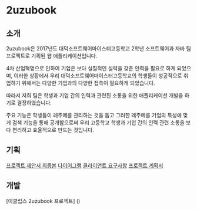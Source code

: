 # 2uzubook

## 소개

2uzubook은 2017년도 대덕소프트웨어마이스터고등학교 2학년 소프트웨어과 자바 팀 프로젝트로 기획된 웹 애플리케이션입니다.

4차 산업혁명으로 인하여 기업은 보다 실질적인 실력을 갖춘 인력을 필요로 하게 되었으며, 이러한 상황에서 우리 대덕소프트웨어마이스터고등학교의 학생들이 성공적으로 취업하기 위해서는 다양한 기업과의 다양한 접촉이 필요하게 되었습니다.

따라서 저희 팀은 학생과 기업 간의 인력과 관련된 소통을 위한 애플리케이션 개발을 하기로 결정하였습니다.

주요 기능은 학생들이 레주메를 관리하는 것을 돕고 그러한 레주메를 기업의 특성에 맞게 검색 기능을 통해 공개함으로써 우리 고등학교 학생과 기업 간의 인력 관련 소통을 보다 편리하고 효율적으로 만드는 것입니다.


## 기획

[프로젝트 제안서 최종본]()
[다이어그램]()
[클라이언트 요구사항]()
[프로젝트 계획서]()

## 개발

[이클립스 2uzubook 프로젝트] ()